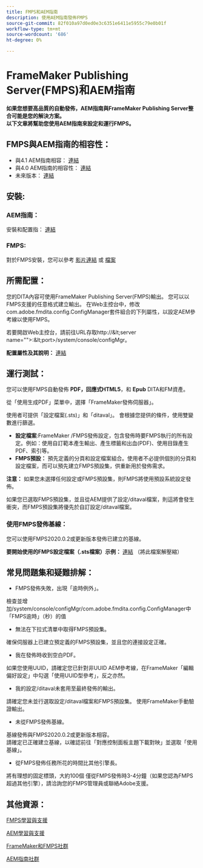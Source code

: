 ```yaml
---
title: FMPS和AEM指南
description: 使用AEM指南發佈FMPS
source-git-commit: 82f010a97d0ed0e3c6351e6411e5955c79e0b01f
workflow-type: tm+mt
source-wordcount: '686'
ht-degree: 0%

---
```



# FrameMaker Publishing Server(FMPS)和AEM指南

**如果您想要高品質的自動發佈，AEM指南與FrameMaker Publishing Server整合可能是您的解決方案。\
以下文章將幫助您使用AEM指南來設定和運行FMPS。**

## FMPS與AEM指南的相容性：

- 與4.1 AEM指南相容： [連結](https://experienceleague.adobe.com/docs/experience-manager-guides-learn/tutorials/release-info/release-notes/on-prem-release-notes/release-notes-4.1.html?lang=en/#compatibility-matrix)
- 與4.0 AEM指南的相容性： [連結](https://helpx.adobe.com/xml-documentation-for-experience-manager/release-note/release-notes-xml-documentation-solution-4-0.html/#Compatibility%20matrix)
- 未來版本： [連結](https://experienceleague.adobe.com/docs/experience-manager-guides-learn/tutorials/release-info/latest-release-info.html?lang=en)

## 安裝:

### AEM指南：

安裝和配置指： [連結](https://helpx.adobe.com/content/dam/help/en/xml-documentation-solution/4-1-2/Adobe-Experience-Manager-Guides_Installation-Configuration-Guide_EN.pdf)

### FMPS:

對於FMPS安裝，您可以參考 [影片連結](https://www.youtube.com/watch?v=2deelyM5VA8&amp;t) 或 [檔案](https://help.adobe.com/en_US/framemaker/server/index.html#t=fmps-user-guide%2Finstall_config_fmps.html%23install_config_fmps&amp;rhtocid=_2)

## 所需配置：

您的DITA內容可使用FrameMaker Publishing Server(FMPS)輸出。 您可以以FMPS支援的任意格式建立輸出。 在Web主控台中，修改com.adobe.fmdita.config.ConfigManager套件組合的下列屬性，以設定AEM參考線以使用FMPS。

若要開啟Web主控台，請前往URL存取http://\&lt;server name=&quot;&quot;>:\&lt;port>/system/console/configMgr。

**配置屬性及其說明：** [連結](https://helpx.adobe.com/content/dam/help/en/xml-documentation-solution/4-1-2/Adobe-Experience-Manager-Guides_Installation-Configuration-Guide_EN.pdf#page=89)

## 運行測試：

您可以使用FMPS自動發佈 **PDF，回應式HTML5**，和 **Epub** DITA和FM資產。

從「使用生成PDF」菜單中，選擇「FrameMaker發佈伺服器」。

使用者可提供「設定檔案(.sts)」和「ditaval」。 會根據您提供的條件，使用雙變數進行篩選。

- **設定檔案**:FrameMaker /FMPS發佈設定，包含發佈時要FMPS執行的所有設定。例如：使用自訂範本產生輸出、產生標籤和出血(PDF)、使用目錄產生PDF、索引等。
- **FMPS預設：** 預先定義的分頁和設定檔案組合。使用者不必提供個別的分頁和設定檔案，而可以預先建立FMPS預設集，供重新用於發佈需求。

**注意：** 如果您未選擇任何設定或FMPS預設集，則FMPS將使用預設系統設定發佈。

如果您已選取FMPS預設集，並且從AEM提供了設定/ditaval檔案，則這將會發生衝突，而FMPS預設集將優先於自訂設定/ditaval檔案。

### 使用FMPS發佈基線：

您可以使用FMPS2020.0.2或更新版本發佈已建立的基線。

**要開始使用的FMPS設定檔案（.sts檔案）示例：** [連結](https://acrobat.adobe.com/link/track?uri=urn:aaid:scds:US:ef750752-7a7e-4e51-923e-6b7d9861ed54) （將此檔案解壓縮）

## 常見問題集和疑難排解：

- FMPS發佈失敗，出現「逾時例外」。

檢查並增加/system/console/configMgr/com.adobe.fmdita.config.ConfigManager中「FMPS逾時」（秒）的值

- 無法在下拉式清單中取得FMPS預設集。

確保伺服器上已建立預定義的FMPS預設集，並且您的連接設定正確。

- 我在發佈時收到空白PDF。

如果您使用UUID，請確定您已針對非UUID AEM參考線，在FrameMaker「編輯偏好設定」中勾選「使用UUID型參考」，反之亦然。

- 我的設定/ditaval未套用至最終發佈的輸出。

請確定您未並行選取設定/ditaval檔案和FMPS預設集。 使用FrameMaker手動驗證輸出。

- 未從FMPS發佈基線。

基線發佈與FMPS2020.0.2或更新版本相容。\
請確定已正確建立基線，以確認前往「對應控制面板主題下載對映」並選取「使用基線」。

- 從FMPS發佈任務所花的時間比其他引擎長。

將有理想的固定標頭，大約100個 僅從FMPS發佈時3-4分鐘（如果您認為FMPS超過其他引擎），請洽詢您的FMPS管理員或聯絡Adobe支援。

## 其他資源：

[FMPS學習與支援](https://helpx.adobe.com/support/framemaker-publishing-server.html)

[AEM學習與支援](https://helpx.adobe.com/in/support/xml-documentation-for-experience-manager.html)

[FrameMaker和FMPS社群](https://community.adobe.com/t5/framemaker/ct-p/ct-framemaker?page=1&amp;sort=latest_replies&amp;lang=all&amp;tabid=all)

[AEM指南社群](https://experienceleaguecommunities.adobe.com/t5/experience-manager-guides/ct-p/aem-xml-documentation)
